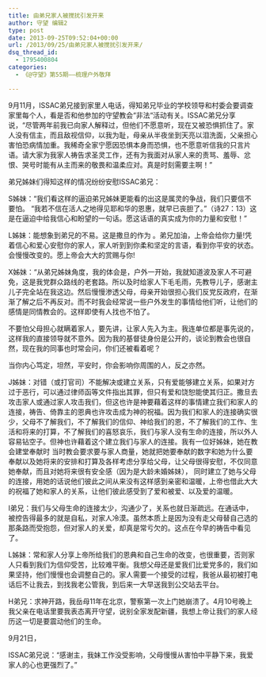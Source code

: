 ```yaml
---
title: 由弟兄家人被搅扰引发开来
author: 守望 编辑2
type: post
date: 2013-09-25T09:52:04+00:00
url: /2013/09/25/由弟兄家人被搅扰引发开来/
dsq_thread_id:
  - 1795400804
categories:
  - 《@守望》第55期——梳理户外敬拜

---
```

<!--more-->

9月11月，ISSAC弟兄接到家里人电话，得知弟兄毕业的学校领导和村委会要调查家里每个人，看是否和他参加的守望教会“非法“活动有关。ISSAC弟兄分享说，“尽管两年前我已向家人解释过，但他们不愿意听，现在又被恐惧抓住了。家人没有信主，而且敌视信仰，以我为耻，母亲从半夜坐到天亮以泪洗面，父亲担心害怕恐病情加重。我稀奇全家宁愿因恐惧本身而恐惧，也不愿意听信我的只言片语。请大家为我家人祷告求圣灵工作，还有为我面对从家人来的责骂、羞辱、忿恨、哭号时能有从主而来的敬畏和温柔应对。真是时刻需要主啊！”

弟兄姊妹们得知这样的情况纷纷安慰ISSAC弟兄：

S姊妹：“我们看这样的逼迫弟兄姊妹更能看的出这是属灵的争战，我们只要信不要怕。 “我若不信在活人之地得见耶和华的恩惠，就早已丧胆了。”（诗27：13）这是在逼迫中给我信心和盼望的一句话。愿这话语的真实成为你的力量和安慰！”

L姊妹：能想象到弟兄的不易。这是撒旦的作为 。弟兄加油，上帝会给你力量!凭着信心和爱心安慰你的家人，家人听到到你柔和坚定的言语，看到你平安的状态。会慢慢改变的。愿上帝会大大的赏赐与你!

X姊妹：“从弟兄姊妹角度，我的体会是，户外一开始，我就知道波及家人不可避免，这是我党群众路线的老套路。所以及时给家人下毛毛雨，先教导儿子，感谢主儿子完全站在我这边。然后慢慢渗透父母，母亲开始很担心我们反党反政府，在渐渐了解之后不再反对。而不时我会经常说一些户外发生的事情给他们听，让他们的感情是同情教会的。这样即使有人找也不怕了。

不要怕父母担心就瞒着家人，要先讲，让家人先入为主。我连单位都是事先说的，这样我的直接领导就不意外。因为我的基督徒身份是公开的，谈论到教会也很自然，现在我的同事也时常会问，你们还被看着呢？

当你内心笃定，坦然，平安时，你会影响你周围的人，反之亦然。

J姊妹：对错（或打官司）不能解决或建立关系，只有爱能够建立关系，如果对方过于恶行，可以通过律师函等文件指出其罪，但只有爱和饶恕能使其归正。撒旦去攻击家人或通过家人攻击我们，但这也许是神要藉着这样的事情建立我们和家人的连接，祷告、倚靠主的恩典也许攻击成为神的祝福。因为我们和家人的连接确实很少，父母不了解我们，不了解我们的信仰、神给我们的恩，不了解我们的工作、生活和将来的打算，不了解我们的喜怒哀乐，我们与家人没有生命的连接，所以外人容易钻空子。但神也许藉着这个建立我们与家人的连接。我有一位好姊妹，她在教会建堂奉献时 当时教会要求要与家人商量，她就把她要奉献的数字和她为什么要奉献以及她将来的安排和打算及各样考虑分享给父母，让父母很得安慰，不仅同意她奉献，而且对她将来很有安全感（因为是大龄未婚姊妹）， 同时建立了她与父母的连接，用她的话说他们彼此之间从来没有这样感到亲密和温暖，上帝也借此大大的祝福了她和家人的关系，让他们彼此感受到了爱和被爱、以及爱的温暖。

I弟兄：我们与父母生命的连接太少，沟通少了，关系也就日渐疏远。在通话中，被控告得最多的就是自私，对家人冷漠。虽然本质上是因为没有走父母替自己选的那条路而受抱怨，但对家人的关爱，却真是常亏欠的。这点在今早的祷告中看见了。

L姊妹：常和家人分享上帝所给我们的恩典和自己生命的改变，也很重要，否则家人只看到我们为信仰受苦，比较难平衡。我想父母还是爱我们比爱党多的，我们如果坚持，他们慢慢也会调整自己的。家人需要一个接受的过程，我爸从最初被打电话后不让我去，到找我老公管我，到后来一大早送我到公交站去平台。

H弟兄：求神开路，我岳母11年在北京，警察第一次上门她崩溃了。4月10号晚上我父亲在电话里要我表态离开守望，说别全家发配新疆，我想上帝让我们的家人经历这一切是要震动他们的生命。

9月21日，

ISSAC弟兄说：“感谢主，我妹工作没受影响，父母慢慢从害怕中平静下来，我爱家人的心也更强烈了。”